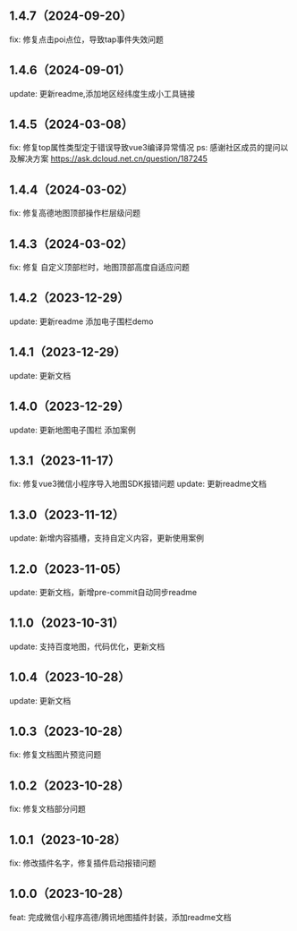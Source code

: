 ## 1.4.7（2024-09-20）
fix: 修复点击poi点位，导致tap事件失效问题
## 1.4.6（2024-09-01）
update: 更新readme,添加地区经纬度生成小工具链接
## 1.4.5（2024-03-08）
fix: 修复top属性类型定于错误导致vue3编译异常情况
ps: 感谢社区成员的提问以及解决方案 https://ask.dcloud.net.cn/question/187245
## 1.4.4（2024-03-02）
fix: 修复高德地图顶部操作栏层级问题
## 1.4.3（2024-03-02）
fix: 修复 自定义顶部栏时，地图顶部高度自适应问题
## 1.4.2（2023-12-29）
update: 更新readme  添加电子围栏demo
## 1.4.1（2023-12-29）
update: 更新文档
## 1.4.0（2023-12-29）
update: 更新地图电子围栏 添加案例
## 1.3.1（2023-11-17）
fix: 修复vue3微信小程序导入地图SDK报错问题
update: 更新readme文档
## 1.3.0（2023-11-12）
update: 新增内容插槽，支持自定义内容，更新使用案例
## 1.2.0（2023-11-05）
update: 更新文档，新增pre-commit自动同步readme
## 1.1.0（2023-10-31）
update: 支持百度地图，代码优化，更新文档
## 1.0.4（2023-10-28）
update: 更新文档
## 1.0.3（2023-10-28）
fix: 修复文档图片预览问题
## 1.0.2（2023-10-28）
fix: 修复文档部分问题
## 1.0.1（2023-10-28）
fix: 修改插件名字，修复插件启动报错问题
## 1.0.0（2023-10-28）
feat: 完成微信小程序高德/腾讯地图插件封装，添加readme文档
